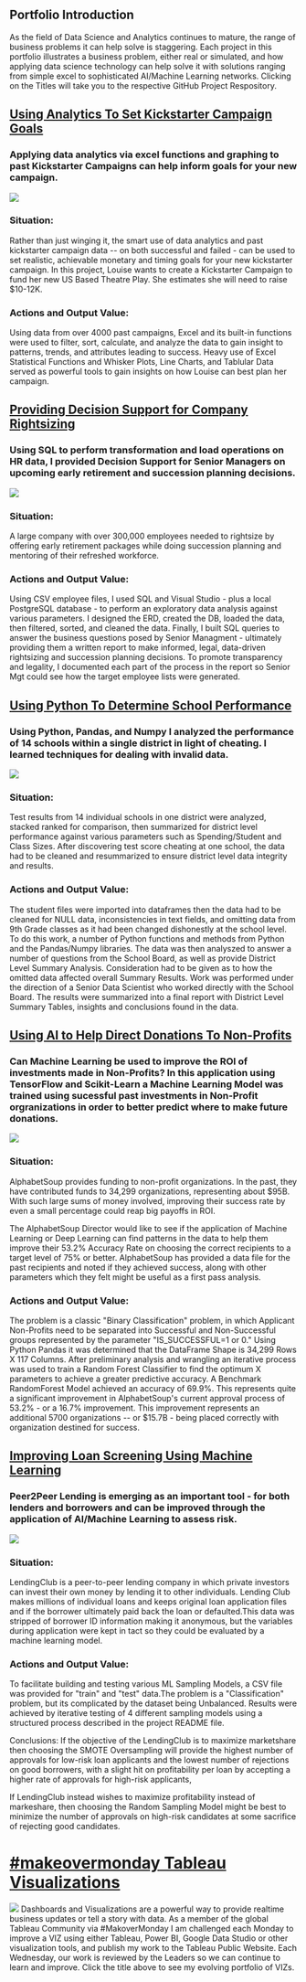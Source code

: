 ## Portfolio Introduction
As the field of Data Science and Analytics continues to mature, the range of business problems it can help solve is staggering. Each project in this portfolio illustrates a business problem, either real or simulated, and how applying data science technology can help solve it with solutions ranging from simple excel to sophisticated AI/Machine Learning networks. Clicking on the Titles will take you to the respective GitHub Project Respository. 

## [Using Analytics To Set Kickstarter Campaign Goals](https://github.com/tcottrell321/kickstarter-analysis)
### Applying data analytics via excel functions and graphing to past Kickstarter Campaigns can help inform goals for your new campaign. 
![](/images/kickstarterlogo.JPG)

### Situation:
Rather than just winging it, the smart use of data analytics and past kickstarter campaign data -- on both successful and failed - can be used to set realistic, achievable monetary and timing goals for your new kickstarter campaign. In this project, Louise wants to create a Kickstarter Campaign to fund her new US Based Theatre Play. She estimates she will need to raise $10-12K. 

### Actions and Output Value:
Using data from over 4000 past campaigns, Excel and its built-in functions were used to filter, sort, calculate, and analyze the data to gain insight to patterns, trends, and attributes leading to success. Heavy use of Excel Statistical Functions and Whisker Plots, Line Charts, and Tablular Data served as powerful tools to gain insights on how Louise can best plan her campaign.  

## [Providing Decision Support for Company Rightsizing](https://github.com/tcottrell321/Pewlett_Hackard_Analysis)
### Using SQL to perform transformation and load operations on HR data, I provided Decision Support for Senior Managers on upcoming early retirement and succession planning decisions. 
![](/images/employees2.jpg)

### Situation:
A large company with over 300,000 employees needed to rightsize by offering early retirement packages while doing succession planning and mentoring of their refreshed workforce.  

### Actions and Output Value:
Using CSV employee files, I used SQL and Visual Studio - plus a local PostgreSQL database - to perform an exploratory data analysis against various parameters. I designed the ERD, created the DB, loaded the data, then filtered, sorted, and cleaned the data. Finally, I built SQL queries to answer the business questions posed by Senior Managment - ultimately providing them a written report to make informed, legal, data-driven rightsizing and succession planning decisions. To promote transparency and legality, I documented each part of the process in the report so Senior Mgt could see how the target employee lists were generated. 

## [Using Python To Determine School Performance](https://github.com/tcottrell321/school_district_analysis)
### Using Python, Pandas, and Numpy I analyzed the performance of 14 schools within a single district in light of cheating. I learned techniques for dealing with invalid data. 
![](/images/schooltesting1.jpg)
### Situation:
Test results from 14 individual schools in one district were analyzed, stacked ranked for comparison, then summarized for district level performance against various parameters such as Spending/Student and Class Sizes. After discovering test score cheating at one school, the data had to be cleaned and resummarized to ensure district level data integrity and results. 

### Actions and Output Value:  
The student files were imported into dataframes then the data had to be cleaned for NULL data, inconsistencies in text fields, and omitting data from 9th Grade classes as it had been changed dishonestly at the school level. To do this work, a number of Python functions and methods from Python and the Pandas/Numpy libraries. The data was then analyszed to answer a number of questions from the School Board, as well as provide District Level Summary Analysis. Consideration had to be given as to how the omitted data affected overall Summary Results. Work was performed under the direction of a Senior Data Scientist who worked directly with the School Board. 
The results were summarized into a final report with District Level Summary Tables, insights and conclusions found in the data. 

## [Using AI to Help Direct Donations To Non-Profits](https://github.com/tcottrell321/AlphabetSoupChallenge)
### Can Machine Learning be used to improve the ROI of investments made in Non-Profits? In this application using TensorFlow and Scikit-Learn a Machine Learning Model was trained using sucessful past investments in Non-Profit orgranizations in order to better predict where to make future donations. 
![](/images/ai.jpg)

### Situation:
AlphabetSoup provides funding to non-profit organizations. In the past, they have contributed funds to 34,299 organizations, representing about $95B. With such large sums of money involved, improving their success rate by even a small percentage could reap big payoffs in ROI. 

The AlphabetSoup Director would like to see if the application of Machine Learning or Deep Learning can find patterns in the data to help them improve their 53.2% Accuracy Rate on choosing the correct recipients to a target level of 75% or better. AlphabetSoup has provided a data file for the past recipients and noted if they achieved success, along with other parameters which they felt might be useful as a first pass analysis.

### Actions and Output Value:  
The problem is a classic "Binary Classification" problem, in which Applicant Non-Profits need to be separated into Successful and Non-Successful groups represented by the parameter "IS_SUCCESSFUL=1 or 0." Using Python Pandas it was determined that the DataFrame Shape is 34,299 Rows X 117 Columns. After preliminary analysis and wrangling an iterative process was used to train a Random Forest Classifier to find the optimum X parameters to achieve a greater predictive accuracy. A Benchmark RandomForest Model achieved an accuracy of 69.9%. This represents quite a significant improvement in AlphabetSoup's current approval process of 53.2% - or a 16.7% improvement. This improvement represents an additional 5700 organizations -- or $15.7B - being placed correctly with organization destined for success.

## [Improving Loan Screening Using Machine Learning](https://github.com/tcottrell321/Loan_Application_Screener)
### Peer2Peer Lending is emerging as an important tool - for both lenders and borrowers and can be improved through the application of AI/Machine Learning to assess risk.    
![](/images/loans.png)

### Situation:
LendingClub is a peer-to-peer lending company in which private investors can invest their own money by lending it to other individuals. Lending Club makes millions of individual loans and keeps original loan application files and if the borrower ultimately paid back the loan or defaulted.This data was stripped of borrower ID information making it anonymous, but the variables during application were kept in tact so they could be evaluated by a machine learning model.

### Actions and Output Value:  
To facilitate building and testing various ML Sampling Models, a CSV file was provided for "train" and "test" data.The problem is a "Classification" problem, but its complicated by the dataset being Unbalanced. Results were achieved by iterative testing of 4 different sampling models using a structured process described in the project README file. 

Conclusions: If the objective of the LendingClub is to maximize marketshare then choosing the SMOTE Oversampling will provide the highest number of approvals for low-risk loan applicants and the lowest number of rejections on good borrowers, with a slight hit on profitability per loan by accepting a higher rate of approvals for high-risk applicants, 

If LendingClub instead wishes to maximize profitability instead of markeshare, then choosing the Random Sampling Model might be best to minimize the number of approvals on high-risk candidates at some sacrifice of rejecting good candidates.

# [#makeovermonday Tableau Visualizations](https://public.tableau.com/profile/thomas.cottrell#!/?newProfile=&activeTab=0)
![](/images/dashboard1.jpg)
Dashboards and Visualizations are a powerful way to provide realtime business updates or tell a story with data. As a member of the global Tableau Community via #MakoverMonday I am challenged each Monday to improve a VIZ using either Tableau, Power BI, Google Data Studio or other visualization tools, and publish my work to the Tableau Public Website. Each Wednesday, our work is reviewed by the Leaders so we can continue to learn and improve. Click the title above to see my evolving portfolio of VIZs.  

